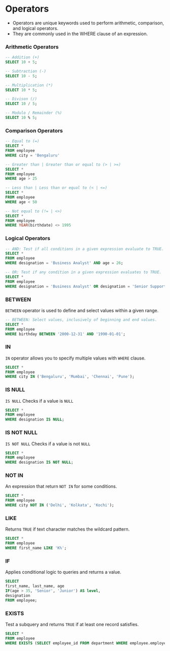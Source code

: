 # **Operators**
- Operators are unique keywords used to perform arithmetic, comparison, and logical operators.
- They are commonly used in the WHERE clause of an expression.

### **Arithmetic Operators**
```sql
-- Addition (+)
SELECT 10 + 5;

-- Subtraction (-)
SELECT 10 - 5;

-- Multiplication (*)
SELECT 10 * 5;

-- Divison (/)
SELECT 10 / 5;

-- Modulo / Remainder (%)
SELECT 10 % 5;
```

### **Comparison Operators**

```sql
-- Equal to (=)
SELECT *
FROM employee
WHERE city = 'Bengaluru'

-- Greater than | Greater than or equal to (> | >=)
SELECT *
FROM employee
WHERE age > 25

-- Less than | Less than or equal to (< | <=)
SELECT *
FROM employee
WHERE age < 50

-- Not equal to (!= | <>)
SELECT *
FROM employee
WHERE YEAR(birthdate) <> 1995
```

### **Logical Operators**

```sql
-- AND: Test if all conditions in a given expression evaluate to TRUE.
SELECT *
FROM employee
WHERE designation = 'Business Analyst' AND age = 26;

-- OR: Test if any condition in a given expression evaluates to TRUE.
SELECT *
FROM employee
WHERE designation = 'Business Analyst' OR designation = 'Senior Support Executive';
```

### **BETWEEN**
`BETWEEN` operator is used to define and select values within a given range.
```sql
-- BETWEEN: Select values, inclusively of beginning and end values.
SELECT *
FROM employee
WHERE birthday BETWEEN '2000-12-31' AND '1990-01-01';
```

### **IN**
`IN` operator allows you to specify multiple values with `WHERE` clause.
```sql 
SELECT *
FROM employee
WHERE city IN ('Bengaluru', 'Mumbai', 'Chennai', 'Pune');
```

### **IS NULL**
`IS NULL` Checks if a value is `NULL`
```sql
SELECT *
FROM employee
WHERE designation IS NULL;
```

### **IS NOT NULL** 
`IS NOT NULL` Checks if a value is not `NULL`
```sql
SELECT *
FROM employee
WHERE designation IS NOT NULL;
```

### **NOT IN**
An expression that return `NOT IN` for some conditions.
```sql
SELECT *
FROM employee
WHERE city NOT IN ('Delhi', 'Kolkata', 'Kochi');
```

### **LIKE** 
Returns `TRUE` if text character matches the wildcard pattern.
```sql
SELECT *
FROM employee
WHERE first_name LIKE 'K%';
```

### **IF**
Applies conditional logic to queries and returns a value.
```sql
SELECT
first_name, last_name, age
IF(age > 35, 'Senior', 'Junior') AS level,
designation
FROM employee;
```

### **EXISTS**
Test a subquery and returns `TRUE` if at least one record satisfies.
```sql
SELECT *
FROM employee
WHERE EXISTS (SELECT employee_id FROM department WHERE employee.employee_id = department.employee_id);
```
